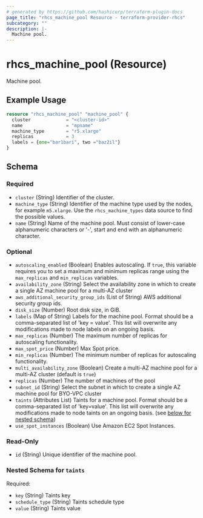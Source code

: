```yaml
---
# generated by https://github.com/hashicorp/terraform-plugin-docs
page_title: "rhcs_machine_pool Resource - terraform-provider-rhcs"
subcategory: ""
description: |-
  Machine pool.
---
```


# rhcs_machine_pool (Resource)

Machine pool.

## Example Usage

```terraform
resource "rhcs_machine_pool" "machine_pool" {
  cluster             = "<cluster-id>"
  name                = "mpname"
  machine_type        = "r5.xlarge"
  replicas            = 3
  labels = {one="bar1bari", two ="baz2il"}
}
```

<!-- schema generated by tfplugindocs -->
## Schema

### Required

- `cluster` (String) Identifier of the cluster.
- `machine_type` (String) Identifier of the machine type used by the nodes, for example `m5.xlarge`. Use the `rhcs_machine_types` data source to find the possible values.
- `name` (String) Name of the machine pool. Must consist of lower-case alphanumeric characters or '-', start and end with an alphanumeric character.

### Optional

- `autoscaling_enabled` (Boolean) Enables autoscaling. If `true`, this variable requires you to set a maximum and minimum replicas range using the `max_replicas` and `min_replicas` variables.
- `availability_zone` (String) Select the availability zone in which to create a single AZ machine pool for a multi-AZ cluster
- `aws_additional_security_group_ids` (List of String) AWS additional security group ids.
- `disk_size` (Number) Root disk size, in GiB.
- `labels` (Map of String) Labels for the machine pool. Format should be a comma-separated list of 'key = value'. This list will overwrite any modifications made to node labels on an ongoing basis.
- `max_replicas` (Number) The maximum number of replicas for autoscaling functionality.
- `max_spot_price` (Number) Max Spot price.
- `min_replicas` (Number) The minimum number of replicas for autoscaling functionality.
- `multi_availability_zone` (Boolean) Create a multi-AZ machine pool for a multi-AZ cluster (default is `true`)
- `replicas` (Number) The number of machines of the pool
- `subnet_id` (String) Select the subnet in which to create a single AZ machine pool for BYO-VPC cluster
- `taints` (Attributes List) Taints for a machine pool. Format should be a comma-separated list of 'key=value'. This list will overwrite any modifications made to node taints on an ongoing basis. (see [below for nested schema](#nestedatt--taints))
- `use_spot_instances` (Boolean) Use Amazon EC2 Spot Instances.

### Read-Only

- `id` (String) Unique identifier of the machine pool.

<a id="nestedatt--taints"></a>
### Nested Schema for `taints`

Required:

- `key` (String) Taints key
- `schedule_type` (String) Taints schedule type
- `value` (String) Taints value
